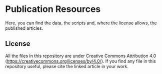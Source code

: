 # Publication Resources
Here, you can find the data, the scripts and, where the license allows, the published articles.


## License
All the files in this repository are under Creative Commons Attribution 4.0 (https://creativecommons.org/licenses/by/4.0/). If you find any file in this repository useful, please cite the linked article in your work.
